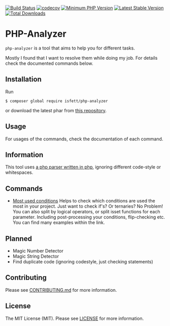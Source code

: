 [![Build Status](https://img.shields.io/travis/isfett/php-analyzer/master?style=flat-square)](https://travis-ci.org/isfett/php-analyzer)
[![codecov](https://img.shields.io/codecov/c/github/isfett/php-analyzer?style=flat-square)](https://codecov.io/gh/isfett/php-analyzer)
[![Minimum PHP Version](https://img.shields.io/badge/php-%3E%3D%207.1-8892BF.svg?style=flat-square)](https://php.net/)
[![Latest Stable Version](https://poser.pugx.org/isfett/php-analyzer/v/stable)](https://packagist.org/packages/isfett/php-analyzer)
[![Total Downloads](https://poser.pugx.org/isfett/php-analyzer/downloads)](https://packagist.org/packages/isfett/php-analyzer)
# PHP-Analyzer

`php-analyzer` is a tool that aims to help you for different tasks.

Mostly I found that I want to resolve them while doing my job. For details check the documented commands below.

## Installation
Run
```
$ composer global require isfett/php-analyzer
```
or download the latest phar from [this repository](https://github.com/isfett/php-analyzer/releases).

## Usage
For usages of the commands, check the documentation of each command.

## Information
This tool uses [a php parser written in php](https://github.com/nikic/PHP-Parser), ignoring different code-style or whitespaces. 

## Commands
- [Most used conditions](docs/MostUsedConditions.md) Helps to check which conditions are used the most in your project. Just want to check if's? Or ternaries? No Problem! You can also split by logical operators, or split isset functions for each parameter. Including post-processing your conditions, flip-checking etc. You can find many examples within the link.

## Planned
- Magic Number Detector
- Magic String Detector
- Find duplicate code (ignoring codestyle, just checking statements)

## Contributing
Please see [CONTRIBUTING.md](CONTRIBUTING.md) for more information.

## License
The MIT License (MIT). Please see [LICENSE](LICENSE) for more information.